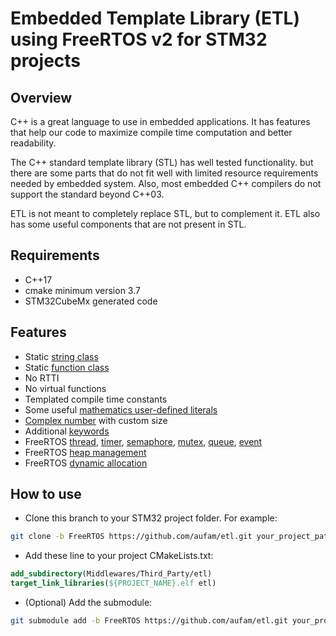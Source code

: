 # Embedded Template Library (ETL) using FreeRTOS v2 for STM32 projects

## Overview
C++ is a great language to use in embedded applications. 
It has features that help our code to maximize compile
time computation and better readability.

The C++ standard template library (STL) has well tested 
functionality. but there are some parts that do not fit 
well with limited resource requirements needed by embedded
system. Also, most embedded C++ compilers do not support 
the standard beyond C++03. 

ETL is not meant to completely replace STL, but to complement
it. ETL also has some useful components that are not present
in STL.

## Requirements
* C++17
* cmake minimum version 3.7
* STM32CubeMx generated code

## Features
* Static [string class](include/etl/string.h)
* Static [function class](include/etl/function.h)
* No RTTI
* No virtual functions
* Templated compile time constants
* Some useful [mathematics user-defined literals](include/etl/math.h)
* [Complex number](include/etl/complex.h) with custom size
* Additional [keywords](include/etl/keywords.h)
* FreeRTOS [thread](include/etl/thread.h), [timer](include/etl/timer.h), 
[semaphore](include/etl/semaphore.h), [mutex](include/etl/mutex.h), 
[queue](include/etl/queue.h), [event](include/etl/event.h)
* FreeRTOS [heap management](include/etl/heap.h)
* FreeRTOS [dynamic allocation](src/dynamic_allocation.cpp)

## How to use
* Clone this branch to your STM32 project folder. For example:
```bash
git clone -b FreeRTOS https://github.com/aufam/etl.git your_project_path/Middlewares/Third_Party/etl
```
* Add these line to your project CMakeLists.txt:
```cmake
add_subdirectory(Middlewares/Third_Party/etl)
target_link_libraries(${PROJECT_NAME}.elf etl)
```
* (Optional) Add the submodule:
```bash
git submodule add -b FreeRTOS https://github.com/aufam/etl.git your_project_path/Middlewares/Third_Party/etl
```
